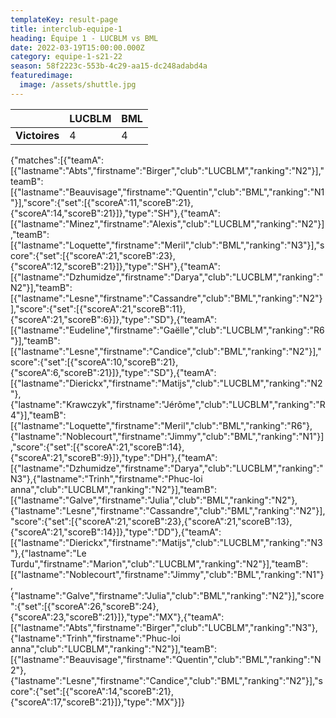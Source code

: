 ```yaml
---
templateKey: result-page
title: interclub-equipe-1
heading: Équipe 1 - LUCBLM vs BML
date: 2022-03-19T15:00:00.000Z
category: equipe-1-s21-22
season: 58f2223c-553b-4c29-aa15-dc248adabd4a
featuredimage:
  image: /assets/shuttle.jpg
---
```

|               | LUCBLM   | BML |
| ------------- | ----- | --- |
| **Victoires** | 4 | 4   |

<scoreboard>{"matches":[{"teamA":[{"lastname":"Abts","firstname":"Birger","club":"LUCBLM","ranking":"N2"}],"teamB":[{"lastname":"Beauvisage","firstname":"Quentin","club":"BML","ranking":"N1"}],"score":{"set":[{"scoreA":11,"scoreB":21},{"scoreA":14,"scoreB":21}]},"type":"SH"},{"teamA":[{"lastname":"Minez","firstname":"Alexis","club":"LUCBLM","ranking":"N2"}],"teamB":[{"lastname":"Loquette","firstname":"Meril","club":"BML","ranking":"N3"}],"score":{"set":[{"scoreA":21,"scoreB":23},{"scoreA":12,"scoreB":21}]},"type":"SH"},{"teamA":[{"lastname":"Dzhumidze","firstname":"Darya","club":"LUCBLM","ranking":"N2"}],"teamB":[{"lastname":"Lesne","firstname":"Cassandre","club":"BML","ranking":"N2"}],"score":{"set":[{"scoreA":21,"scoreB":11},{"scoreA":21,"scoreB":6}]},"type":"SD"},{"teamA":[{"lastname":"Eudeline","firstname":"Gaëlle","club":"LUCBLM","ranking":"R6"}],"teamB":[{"lastname":"Lesne","firstname":"Candice","club":"BML","ranking":"N2"}],"score":{"set":[{"scoreA":10,"scoreB":21},{"scoreA":6,"scoreB":21}]},"type":"SD"},{"teamA":[{"lastname":"Dierickx","firstname":"Matijs","club":"LUCBLM","ranking":"N2"},{"lastname":"Krawczyk","firstname":"Jérôme","club":"LUCBLM","ranking":"R4"}],"teamB":[{"lastname":"Loquette","firstname":"Meril","club":"BML","ranking":"R6"},{"lastname":"Noblecourt","firstname":"Jimmy","club":"BML","ranking":"N1"}],"score":{"set":[{"scoreA":21,"scoreB":14},{"scoreA":21,"scoreB":9}]},"type":"DH"},{"teamA":[{"lastname":"Dzhumidze","firstname":"Darya","club":"LUCBLM","ranking":"N3"},{"lastname":"Trinh","firstname":"Phuc-loi anna","club":"LUCBLM","ranking":"N2"}],"teamB":[{"lastname":"Galve","firstname":"Julia","club":"BML","ranking":"N2"},{"lastname":"Lesne","firstname":"Cassandre","club":"BML","ranking":"N2"}],"score":{"set":[{"scoreA":21,"scoreB":23},{"scoreA":21,"scoreB":13},{"scoreA":21,"scoreB":14}]},"type":"DD"},{"teamA":[{"lastname":"Dierickx","firstname":"Matijs","club":"LUCBLM","ranking":"N3"},{"lastname":"Le Turdu","firstname":"Marion","club":"LUCBLM","ranking":"N2"}],"teamB":[{"lastname":"Noblecourt","firstname":"Jimmy","club":"BML","ranking":"N1"},{"lastname":"Galve","firstname":"Julia","club":"BML","ranking":"N2"}],"score":{"set":[{"scoreA":26,"scoreB":24},{"scoreA":23,"scoreB":21}]},"type":"MX"},{"teamA":[{"lastname":"Abts","firstname":"Birger","club":"LUCBLM","ranking":"N3"},{"lastname":"Trinh","firstname":"Phuc-loi anna","club":"LUCBLM","ranking":"N2"}],"teamB":[{"lastname":"Beauvisage","firstname":"Quentin","club":"BML","ranking":"N2"},{"lastname":"Lesne","firstname":"Candice","club":"BML","ranking":"N2"}],"score":{"set":[{"scoreA":14,"scoreB":21},{"scoreA":17,"scoreB":21}]},"type":"MX"}]}</scoreboard>